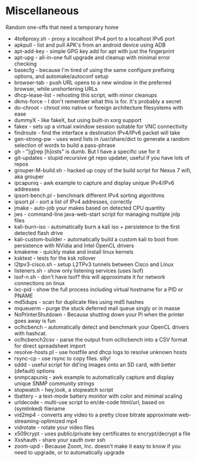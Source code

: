 # Miscellaneous
Random one-offs that need a temporary home

  * 4to6proxy.sh - proxy a localhost IPv4 port to a localhost IPv6 port
  * apkpull	- list and pull APK's from an android device using ADB
  * apt-add-key	- simple GPG key add for apt with just the fingerprint
  * apt-upg	- all-in-one full upgrade and cleanup with minimal error checking
  * basecfg	- because I'm tired of using the same configure prefixing options, and automake/autoconf setup
  * browser-tab	- push URL opens to a new window in the preferred browser, while unshortening URLs
  * dhcp-lease-list - rehosting this script, with minor cleanups
  * dkms-force	- I don't remember what this is for.  It's probably a secret
  * do-chroot   - chroot into native or foreign architecture filesystems with ease  
  * dummyX - like fakeX, but using built-in xorg support
  * fakex       - sets up a virtual xwindow session suitable for VNC connectivity  
  * findroute   - find the interface a destination IPv4/IPv6 packet will take
  * gen-strong-pw - uses word lists in /usr/share/dict to generate a random selection of words to build a pass-phrase
  * gh          - "[g]rep [h]osts" is dumb.  But I have a specific use for it
  * git-updates - stupid recursive git repo updater, useful if you have lots of repos  
  * grouper-M-build.sh - hacked up copy of the build script for Nexus 7 wifi, aka grouper  
  * ipcapuniq   - awk example to capture and display unique IPv4/IPv6 addresses
  * ipsort-bench.pl - benchmark different IPv4 sorting algorithms  
  * ipsort.pl   - sort a list of IPv4 addresses, correctly  
  * jmake	- auto-job your makes based on detected CPU quantity
  * jws         - command-line java-web-start script for managing multiple jnlp files
  * kali-burn-iso - automatically burn a kali iso + persistence to the first detected flash drive
  * kali-custom-builder - automatically build a custom kali to boot from persistence with NVidia and Intel OpenCL drivers
  * kmakeme - quickly make and install linux kernels
  * ksktest - tests for the ksk rollover
  * l2tpv3-cisco.sh - setup L2TPv3 tunnels between Cisco and Linux  
  * listeners.sh - show only listening services (uses lsof)  
  * lsof-n.sh - don't have lsof? this will approximate it for network connections on linux
  * lxc-pid     - show the full process including virtual hostname for a PID or PNAME  
  * md5dups     - scan for duplicate files using md5 hashes  
  * mqueuerm	- purge the stuck deferred mail queue singly or in masse
  * NoPrinterShutdown	- Because shutting down your Pi when the printer goes away is fun
  * oclhcbench - automatically detect and benchmark your OpenCL drivers with hashcat.
  * oclhcbench2csv - parse the output from oclhcbench into a CSV format for direct spreadsheet import
  * resolve-hosts.pl - use hostfile and dhcp logs to resolve unknown hosts
  * rsync-cp - use rsync to copy files.  silly!
  * sddd        - useful script for dd'ing images onto an SD card, with better (default) options  
  * snmpcapuniq - awk example to automatically capture and display unique SNMP community strings
  * stopwatch   - hey,look, a stopwatch script
  * tbattery    - a text-mode battery monitor with color and minimal scaling
  * urldecode   - multi-use script to en/de-code html/url, based on (symlinked) filename  
  * vid2mp4 - converts any video to a pretty close bitrate approximate web-streaming-optimized mp4
  * vidrotate - rotate your video files
  * x509crypt   - uses public/private key certificates to encrypt/decrypt a file  
  * Xsshauth - share your xauth over ssh
  * zoom-upd - Because Zoom, Inc.  doesn't make it easy to know if you need to upgrade, or to automatically upgrade
